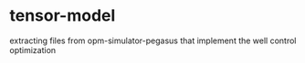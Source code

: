 # tensor-model
extracting files from opm-simulator-pegasus that implement the well control optimization

